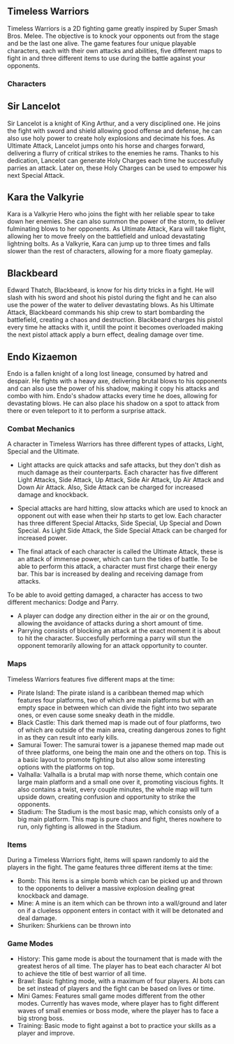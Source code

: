 ## Timeless Warriors

Timeless Warriors is a 2D fighting game greatly inspired by Super Smash Bros. Melee. The objective is to knock your opponents out from the stage and be the last one alive.
The game features four unique playable characters, each with their own attacks and abilities, five different maps to fight in and three different items to use during the battle against your opponents.

### Characters

## Sir Lancelot
Sir Lancelot is a knight of King Arthur, and a very disciplined one. He joins the fight with sword and shield allowing good offense and defense, he can also use holy power to create holy explosions and decimate his foes. As Ultimate Attack, Lancelot jumps onto his horse and charges forward, delivering a flurry of critical strikes to the enemies he rams.
Thanks to his dedication, Lancelot can generate Holy Charges each time he successfully parries an attack. Later on, these Holy Charges can be used to empower his next Special Attack.

## Kara the Valkyrie
Kara is a Valkyrie Hero who joins the fight with her reliable spear to take down her enemies. She can also summon the power of the storm, to deliver fulminating blows to her opponents. As Ultimate Attack, Kara will take flight, allowing her to move freely on the battlefield and unload devastating lightning bolts.
As a Valkyrie, Kara can jump up to three times and falls slower than the rest of characters, allowing for a more floaty gameplay.

## Blackbeard
Edward Thatch, Blackbeard, is know for his dirty tricks in a fight. He will slash with his sword and shoot his pistol during the fight and he can also use the power of the water to deliver devastating blows. As his Ultimate Attack, Blackbeard commands his ship crew to start bombarding the battlefield, creating a chaos and destruction.
Blackbeard charges his pistol every time he attacks with it, untill the point it becomes overloaded making the next pistol attack apply a burn effect, dealing damage over time.

## Endo Kizaemon
Endo is a fallen knight of a long lost lineage, consumed by hatred and despair. He fights with a heavy axe, delivering brutal blows to his opponents and can also use the power of his shadow, making it copy his attacks and combo with him.
Endo's shadow attacks every time he does, allowing for devastating blows. He can also place his shadow on a spot to attack from there or even teleport to it to perform a surprise attack.

### Combat Mechanics

A character in Timeless Warriors has three different types of attacks, Light, Special and the Ultimate.
- Light attacks are quick attacks and safe attacks, but they don't dish as much damage as their counterparts. Each character has five different Light Attacks, Side Attack, Up Attack, Side Air Attack, Up Air Attack and Down Air Attack. Also, Side Attack can be charged for increased damage and knockback.

- Special attacks are hard hitting, slow attacks which are used to knock an opponent out with ease when their hp starts to get low. Each character has three different Special Attacks,
Side Special, Up Special and Down Special. As Light Side Attack, the Side Special Attack can be charged for increased power.

- The final attack of each character is called the Ultimate Attack, these is an attack of immense power, which can turn the tides of battle. To be able to perform this attack, a character must first charge their energy bar. This bar is increased by dealing and receiving damage from attacks.

To be able to avoid getting damaged, a character has access to two different mechanics: Dodge and Parry. 
- A player can dodge any direction either in the air or on the ground, allowing the avoidance of attacks during a short amount of time.
- Parrying consists of blocking an attack at the exact moment it is about to hit the character. Succesfully performing a parry will stun the opponent temorarily allowing for an attack opportunity to counter.

### Maps

Timeless Warriors features five different maps at the time:

- Pirate Island: The pirate island is a caribbean themed map which features four platforms, two of which are main platforms but with an empty space in between which can divide the fight into two separate ones, or even cause some sneaky death in the middle.
- Black Castle: This dark themed map is made out of four platforms, two of which are outside of the main area, creating dangerous zones to fight in as they can result into early kills.
- Samurai Tower: The samurai tower is a japanese themed map made out of three platforms, one being the main one and the others on top. This is a basic layout to promote fighting but also allow some interesting options with the platforms on top.
- Valhalla: Valhalla is a brutal map with norse theme, which contain one large main platform and a small one over it, promoting viscious fights. It also contains a twist, every couple minutes, the whole map will turn upside down, creating confusion and opportunity to strike the opponents.
- Stadium: The Stadium is the most basic map, which consists only of a big main platform. This map is pure chaos and fight, theres nowhere to run, only fighting is allowed in the Stadium.

### Items

During a Timeless Warriors fight, items will spawn randomly to aid the players in the fight. The game features three different items at the time:
- Bomb: This items is a simple bomb which can be picked up and thrown to the opponents to deliver a massive explosion dealing great knockback and damage.
- Mine: A mine is an item which can be thrown into a wall/ground and later on if a clueless opponent enters in contact with it will be detonated and deal damage.
- Shuriken: Shurkiens can be thrown into 

### Game Modes

- History: This game mode is about the tournament that is made with the greatest heros of all time. The player has to beat each character AI bot to achieve the title of best warrior of all time.
- Brawl: Basic fighting mode, with a maximum of four players. AI bots can be set instead of players and the fight can be based on lives or time.
- Mini Games: Features small game modes different from the other modes. Currently has waves mode, where player has to fight different waves of small enemies or boss mode, where the player has to face a big strong boss.
- Training: Basic mode to fight against a bot to practice your skills as a player and improve.

